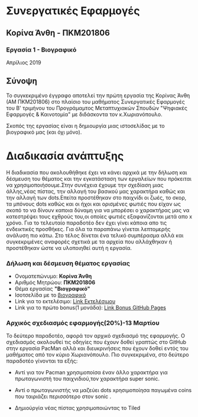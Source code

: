 # Συνεργατικές Εφαρμογές

## Κορίνα Άνθη - ΠΚΜ201806

### Εργασία 1 - Βιογραφικό

Απρίλιος 2019

## Σύνοψη

Το συγκεκριμένο έγγραφο  αποτελεί την πρώτη εργασία της Κορίνας Άνθη (ΑΜ ΠΚΜ201806) στο πλαίσιο του μαθήματος Συνεργατικές Εφαρμογές του Β' τριμήνου του Προγράμαμτος Μεταπτυχιακών Σπουδών "Ψηφιακές Εφαρμογές & Καινοτομία" με διδάσκοντα τον κ.Χωριανόπουλο.

Σκοπός της εργασίας είναι η δημιουργία μιας ιστοσελίδας με το βιογραφικό μας (και όχι μόνο).

# Διαδικασία ανάπτυξης

Η διαδικασία που ακολουθήθηκε έχει να κάνει αρχικά με την δήλωση και δέσμευση του θέματος και την εγκατάσταση των εργαλείων
που πρόκειται να χρησιμοποιήσουμε.Στην συνέχεια έχουμε την σχεδίαση μιας άλλης,νέας πίστας, την αλλαγή του βασικού μας χαρακτήρα 
καθώς και την αλλαγή των dots.Eπείτα προστέθηκαν στο παιχνίδι οι ζωές, το σκορ, τα μπόνους dots καθώς και οι ήχοι και ορισμένες
φωτιές που είχαν ως σκοπό το να δίνουν καποια δύναμη για να μπορέσει ο χαρακτήρας μας να κατεστρέψει τους εχθρούς του,οι οποίες
φωτιές εξαφανίζονται μετά απο x χρόνο. Για το τελευταίο παραδοτέο δεν έχει γίνει κάποια απο τις ενδεικτικές προσθήκες.
Για όλα τα παραπάνω γίνεται λεπτομερής ανάλυση πιο κάτω.
Στο τέλος δίνεται ένα τελικό συμπέρασμα αλλά και συγκεκριμένες αναφορές σχετικά με τα αρχεία που αλλάχθηκαν ή προστέθηκαν
ώστε να υλοποιηθεί αυτή η εργασία.

### Δήλωση και δέσμευση θέματος εργασίας 

*  Ονοματεπώνυμο: **Κορίνα Άνθη**
*  Αριθμός Μητρώου: **ΠΚΜ201806**
*  Θέμα εργασίας **"Βιογραφικό"**
*  Ισοτσελίδα με το [βιογραφικό](https://c18anthi.github.io/online-cv/)
*  Link για το εκτελέσιμο: [Link Εκτελέσιμου](https://p13koka.github.io/pacman/)
*  Link για το πρώτο bonus(1 μονάδα): [Link Bonus GitHub Pages](https://p13koka.github.io/sw/projects/2013022/)

### Αρχικός σχεδιασμός εφαρμογής(20%)-13 Μαρτίου

Το δεύτερο παραδοτέο, αφορά τον αρχικό σχεδιασμό της εφαρμογής.
Ο σχεδιασμός ακολουθεί τις οδηγίες που έχουν δοθεί γραπτώς στο GitHub στην εργασία PacMan αλλά και διευκρινήσεις
που έχουν δοθεί εντός του μαθήματος από τον κύριο Χωριανόπουλο. Πιο συγκεκριμένα, στο δεύτερο παραδοτέο γίνονται τα εξής:

* Αντί για τον Pacman χρησιμοποίσα έναν άλλο χαρακτήρα για πρωταγωνιστή του παιχνιδιού,τον χαρακτήρα super sonic.

* Αντί ο πρωταγωνιστής να μαζεύει dots xρησιμοποίησα παγωμένα coins  που ταιριάζει περισσότερο στον  sonic .

*  Δημιούργία νέας πίστας χρησιμοποιώντας το Tiled
